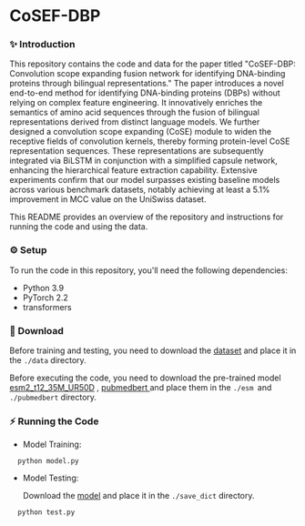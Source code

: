 # CoSEF-DBP

### ✨ Introduction

This repository contains the code and data for the paper titled "CoSEF-DBP: Convolution scope expanding fusion network for identifying DNA-binding proteins through bilingual representations." The paper introduces a novel end-to-end method for identifying DNA-binding proteins (DBPs) without relying on complex feature engineering. It innovatively enriches the semantics of amino acid sequences through the fusion of bilingual representations derived from distinct language models. We further designed a convolution scope expanding (CoSE) module to widen the receptive fields of convolution kernels, thereby forming protein-level CoSE representation sequences. These representations are subsequently integrated via BiLSTM in conjunction with a simplified capsule network, enhancing the hierarchical feature extraction capability. Extensive experiments confirm that our model surpasses existing baseline models across various benchmark datasets, notably achieving at least a 5.1% improvement in MCC value on the UniSwiss dataset.

This README provides an overview of the repository and instructions for running the code and using the data.

### ⚙️ Setup

To run the code in this repository, you'll need the following dependencies:

- Python 3.9
- PyTorch 2.2
- transformers

### 🤖 Download

Before training and testing, you need to download the [dataset](https://drive.google.com/file/d/1oKWI-R6XjHYP0Uq6LzoxyBC2UHzDWBxW/view?usp=sharing) and place it in the `./data` directory.

Before executing the code, you need to download the pre-trained model [esm2_t12_35M_UR50D](https://dl.fbaipublicfiles.com/fair-esm/models/esm2_t12_35M_UR50D.pt) , [pubmedbert ](https://huggingface.co/microsoft/BiomedNLP-BiomedBERT-base-uncased-abstract-fulltext)and place them in the `./esm `and `./pubmedbert` directory.


### ⚡️ Running the Code

- Model Training:

```
  python model.py
```

- Model Testing:

  Download the [model](https://drive.google.com/file/d/1bdNX8P9mX2A0XI-7gtxZfDVMwXgnwxu7/view?usp=sharing) and place it in the `./save_dict` directory.

```
  python test.py
```
